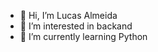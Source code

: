 - 👋 Hi, I’m Lucas Almeida
- 👀 I’m interested in backand
- 🌱 I’m currently learning Python


<!---
Lucasalmf/Lucasalmf is a ✨ special ✨ repository because its `README.md` (this file) appears on your GitHub profile.
You can click the Preview link to take a look at your changes.
--->
